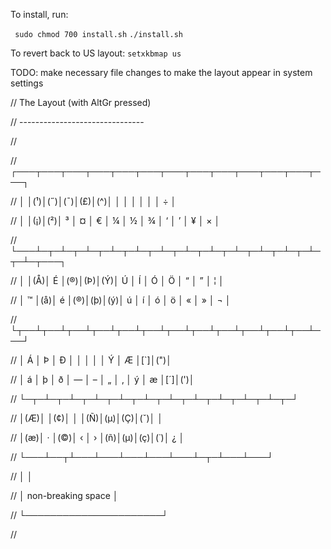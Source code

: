 To install, run:

` 
sudo chmod 700 install.sh
`
`
./install.sh
`


To revert back to US layout:
`
setxkbmap us
`

TODO:
make necessary file changes to make the layout appear in system settings

// The Layout (with AltGr pressed)

// -------------------------------

//

//  ┌───┬───┬───┬───┬───┬───┬───┬───┬───┬───┬───┬───┬───┐

//  │   │(¹)│(˝)│(¯)│(£)│(^)│   │   │   │   │   │   │ ÷ │

//  │   │(¡)│(²)│ ³ │ ¤ │ € │ ¼ │ ½ │ ¾ │ ‘ │ ’ │ ¥ │ × │

//  └───┴─┬─┴─┬─┴─┬─┴─┬─┴─┬─┴─┬─┴─┬─┴─┬─┴─┬─┴─┬─┴─┬─┴─┬─┴─┬───┐

//        │   │(Å)│ É │(®)│(Þ)│(Ý)│ Ú │ Í │ Ó │ Ö │ “ │ ” │ ¦ │

//        │ ™ │(å)│ é │(®)│(þ)│(ý)│ ú │ í │ ó │ ö │ « │ » │ ¬ │

//        └┬──┴┬──┴┬──┴┬──┴┬──┴┬──┴┬──┴┬──┴┬──┴┬──┴┬──┴┬──┴───┘

//         │ Á │ Þ │ Ð │   │   │   │   │ Ý │ Æ │[`]│(")│

//         │ á │ þ │ ð │ — │ – │ „ │ ‚ │ ý │ æ │[´]│(')│

//         └─┬─┴─┬─┴─┬─┴─┬─┴─┬─┴─┬─┴─┬─┴─┬─┴─┬─┴─┬─┴─┬─┘

//           │(Æ)│   │(¢)│   │   │(Ñ)│(µ)│(Ç)│(ˇ)│   │

//           │(æ)│ · │(©)│ ‹ │ › │(ñ)│(µ)│(ç)│(˙)│ ¿ │

//           └───┴──┬┴───┴───┴───┴───┴───┴─┬─┴───┴───┘

//                  │                      │

//                  │  non-breaking space  │

//                  └──────────────────────┘

//


